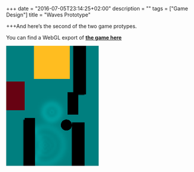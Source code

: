 +++
date = "2016-07-05T23:14:25+02:00"
description = ""
tags = ["Game Design"]
title = "Waves Prototype"

+++And here’s the second of the two game protypes.

You can find a WebGL export of [**the game here**](http://pheara.github.io/waves/)

![](/media/feather_and_waves/waves_prototype.png)

<!--more-->
